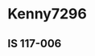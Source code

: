 <!DOCTYPE html> 

<html>

  <head>
    <title> My First Web Page x2</title>
  </head>

  <body>
    <h1> Kenny7296 </h1>
    <h2> IS 117-006 </h2>
  </body>

</html>
